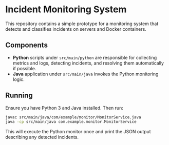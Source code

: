 # Incident Monitoring System

This repository contains a simple prototype for a monitoring system that detects and classifies incidents on servers and Docker containers.

## Components

- **Python** scripts under `src/main/python` are responsible for collecting metrics and logs, detecting incidents, and resolving them automatically if possible.
- **Java** application under `src/main/java` invokes the Python monitoring logic.

## Running

Ensure you have Python 3 and Java installed. Then run:

```bash
javac src/main/java/com/example/monitor/MonitorService.java
java -cp src/main/java com.example.monitor.MonitorService
```

This will execute the Python monitor once and print the JSON output describing any detected incidents.
